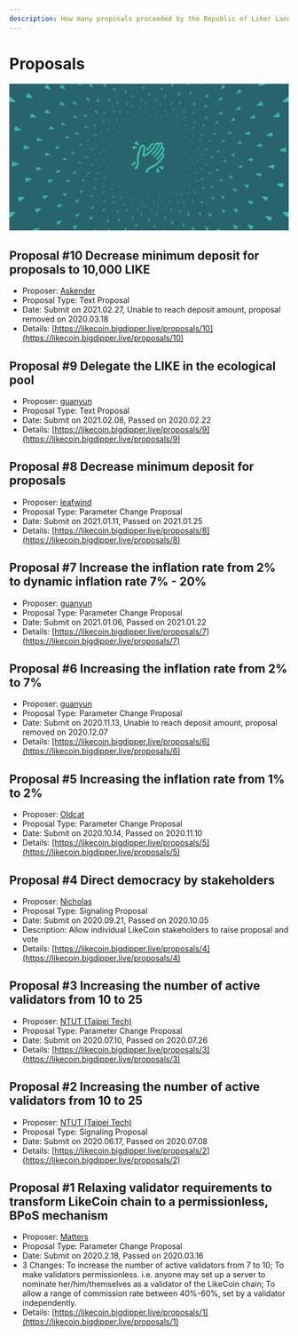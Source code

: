 ```yaml
---
description: How many proposals proceeded by the Republic of Liker Land?
---
```


# Proposals

![](../../.gitbook/assets/likecoin_ad59_banner%20%281%29.png)

## Proposal \#10 Decrease minimum deposit for proposals to 10,000 LIKE

* Proposer: [Askender](https://matters.news/@askender)
* Proposal Type: Text Proposal
* Date: Submit on 2021.02.27, Unable to reach deposit amount, proposal removed on 2020.03.18 
* Details: [https://likecoin.bigdipper.live/proposals/10](https://likecoin.bigdipper.live/proposals/10)

## Proposal \#9 Delegate the LIKE in the ecological pool

* Proposer: [guanyun](https://matters.news/@guanyun/towards-a-republic-of-liker-land-the-9th-proposal-bafyreicn5r4jqcz267ksdcj3rjmxvkykwsrrw4q72as6j7k7k267k4xy24)
* Proposal Type: Text Proposal
* Date: Submit on 2021.02.08, Passed on 2020.02.22
* Details: [https://likecoin.bigdipper.live/proposals/9](https://likecoin.bigdipper.live/proposals/9)

## Proposal \#8 Decrease minimum deposit for proposals

* Proposer: [leafwind](https://matters.news/@leafwind/like-coin-chain-proposal-8-reduce-the-barrier-of-proposal-deposit-threshold-bafyreihrcgcmjgxjgsddsrdfdifmuptntsdlil4hvsahffn5lbwh72m7si)
* Proposal Type: Parameter Change Proposal
* Date: Submit on 2021.01.11, Passed on 2021.01.25
* Details: [https://likecoin.bigdipper.live/proposals/8](https://likecoin.bigdipper.live/proposals/8)

## Proposal \#7 Increase the inflation rate from 2% to dynamic inflation rate 7% - 20%

* Proposer: [guanyun](https://matters.news/@guanyun/towards-a-republic-of-liker-land-the-7th-proposal-bafyreidbbvg5yuili2cglawzygkn4mvhg2ghjjdzlytonrnc4tcocyucsq)
* Proposal Type: Parameter Change Proposal
* Date: Submit on 2021.01.06, Passed on 2021.01.22
* Details: [https://likecoin.bigdipper.live/proposals/7](https://likecoin.bigdipper.live/proposals/7)

## Proposal \#6 Increasing the inflation rate from 2% to 7%

* Proposer: [guanyun](https://matters.news/@guanyun/like-coin-chain-proposal-6-increase-the-inflation-rate-from-2-to-7-bafyreibnqz6rbx2rcmc6o5nujogobaou2rh7sdtogmkkfgbdf2gjzq74lq)
* Proposal Type: Parameter Change Proposal
* Date: Submit on 2020.11.13, Unable to reach deposit amount, proposal removed on 2020.12.07 
* Details: [https://likecoin.bigdipper.live/proposals/6](https://likecoin.bigdipper.live/proposals/6)

## Proposal \#5 Increasing the inflation rate from 1% to 2%

* Proposer: [Oldcat](https://matters.news/@oldcat/like-coin-chain-proposal-5-increase-the-inflation-rate-from-1-to-2-bafyreigehviegtfl42orweqj5nc2wn2ccapukjm2jhwf3qzcntl7qyxaby)
* Proposal Type: Parameter Change Proposal
* Date: Submit on 2020.10.14, Passed on 2020.11.10
* Details: [https://likecoin.bigdipper.live/proposals/5](https://likecoin.bigdipper.live/proposals/5)

## Proposal \#4 Direct democracy by stakeholders

* Proposer: [Nicholas](https://matters.news/@nicholasyau/like-coin-chain-proposal-4-direct-democracy-by-stakeholders-bafyreifupmmlspfpu55mpjwtzbkqew3ji4wdud36er2uetcph7h72mfmea)
* Proposal Type: Signaling Proposal
* Date: Submit on 2020.09.21, Passed on 2020.10.05
* Description: Allow individual LikeCoin stakeholders to raise proposal and vote
* Details: [https://likecoin.bigdipper.live/proposals/4](https://likecoin.bigdipper.live/proposals/4)

## Proposal \#3 Increasing the number of active validators from 10 to 25

* Proposer: [NTUT \(Taipei Tech\)](https://likecoin.bigdipper.live/validator/9A810D60E0BF1D5D1C81B03CCF2923C6404FECE3)
* Proposal Type: Parameter Change Proposal
* Date: Submit on 2020.07.10, Passed on 2020.07.26
* Details: [https://likecoin.bigdipper.live/proposals/3](https://likecoin.bigdipper.live/proposals/3)

## Proposal \#2 Increasing the number of active validators from 10 to 25

* Proposer: [NTUT \(Taipei Tech\)](https://matters.news/@dAAAb/like-coin-chain-proposal-2-increasing-the-number-of-active-validators-from-10-to-25-bafyreic2jaqtzaaql2dkauay5ogybtqy3tlltwzrj665ong2sg7uks7zsu)
* Proposal Type: Signaling Proposal
* Date: Submit on 2020.06.17, Passed on 2020.07.08
* Details: [https://likecoin.bigdipper.live/proposals/2](https://likecoin.bigdipper.live/proposals/2)

## Proposal \#1 Relaxing validator requirements to transform LikeCoin chain to a permissionless, BPoS mechanism

* Proposer: [Matters](https://matters.news/@likecoin/like-coin-chain-proposal-1-relaxing-validator-requirements-to-transform-like-coin-chain-to-a-permissionless-b-po-s-mechanism-bafyreienrrgu5a35wvgztutzjzl6hey5csqdhimukzrpxfp64xn223fi5q)
* Proposal Type: Parameter Change Proposal
* Date: Submit on 2020.2.18, Passed on 2020.03.16
* 3 Changes: To increase the number of active validators from 7 to 10; To make validators permissionless. i.e. anyone may set up a server to nominate her/him/themselves as a validator of the LikeCoin chain; To allow a range of commission rate between 40%-60%, set by a validator independently.
* Details: [https://likecoin.bigdipper.live/proposals/1](https://likecoin.bigdipper.live/proposals/1)

